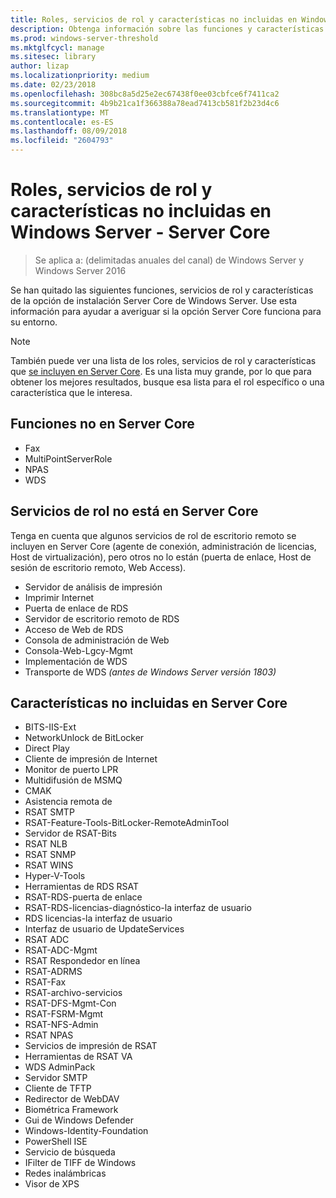 ```yaml
---
title: Roles, servicios de rol y características no incluidas en Windows Server - Server Core
description: Obtenga información sobre las funciones y características no incluidas en la opción de instalación Server Core de Windows Server.
ms.prod: windows-server-threshold
ms.mktglfcycl: manage
ms.sitesec: library
author: lizap
ms.localizationpriority: medium
ms.date: 02/23/2018
ms.openlocfilehash: 308bc8a5d25e2ec67438f0ee03cbfce6f7411ca2
ms.sourcegitcommit: 4b9b21ca1f366388a78ead7413cb581f2b23d4c6
ms.translationtype: MT
ms.contentlocale: es-ES
ms.lasthandoff: 08/09/2018
ms.locfileid: "2604793"
---
```

# Roles, servicios de rol y características no incluidas en Windows Server - Server Core

> Se aplica a: (delimitadas anuales del canal) de Windows Server y Windows Server 2016

Se han quitado las siguientes funciones, servicios de rol y características de la opción de instalación Server Core de Windows Server. Use esta información para ayudar a averiguar si la opción Server Core funciona para su entorno.

> [!NOTE]
> También puede ver una lista de los roles, servicios de rol y características que [se incluyen en Server Core](server-core-roles-and-services.md). Es una lista muy grande, por lo que para obtener los mejores resultados, busque esa lista para el rol específico o una característica que le interesa.

## Funciones no en Server Core

- Fax
- MultiPointServerRole
- NPAS
- WDS

## Servicios de rol no está en Server Core
Tenga en cuenta que algunos servicios de rol de escritorio remoto se incluyen en Server Core (agente de conexión, administración de licencias, Host de virtualización), pero otros no lo están (puerta de enlace, Host de sesión de escritorio remoto, Web Access).

- Servidor de análisis de impresión
- Imprimir Internet
- Puerta de enlace de RDS
- Servidor de escritorio remoto de RDS
- Acceso de Web de RDS
- Consola de administración de Web
- Consola-Web-Lgcy-Mgmt
- Implementación de WDS
- Transporte de WDS *(antes de Windows Server versión 1803)*

## Características no incluidas en Server Core

- BITS-IIS-Ext
- NetworkUnlock de BitLocker
- Direct Play
- Cliente de impresión de Internet
- Monitor de puerto LPR
- Multidifusión de MSMQ
- CMAK
- Asistencia remota de
- RSAT SMTP
- RSAT-Feature-Tools-BitLocker-RemoteAdminTool
- Servidor de RSAT-Bits
- RSAT NLB
- RSAT SNMP
- RSAT WINS
- Hyper-V-Tools
- Herramientas de RDS RSAT
- RSAT-RDS-puerta de enlace
- RSAT-RDS-licencias-diagnóstico-la interfaz de usuario
- RDS licencias-la interfaz de usuario
- Interfaz de usuario de UpdateServices
- RSAT ADC
- RSAT-ADC-Mgmt
- RSAT Respondedor en línea
- RSAT-ADRMS
- RSAT-Fax
- RSAT-archivo-servicios
- RSAT-DFS-Mgmt-Con
- RSAT-FSRM-Mgmt
- RSAT-NFS-Admin
- RSAT NPAS
- Servicios de impresión de RSAT
- Herramientas de RSAT VA
- WDS AdminPack
- Servidor SMTP
- Cliente de TFTP
- Redirector de WebDAV
- Biométrica Framework
- Gui de Windows Defender
- Windows-Identity-Foundation
- PowerShell ISE
- Servicio de búsqueda
- IFilter de TIFF de Windows
- Redes inalámbricas
- Visor de XPS

